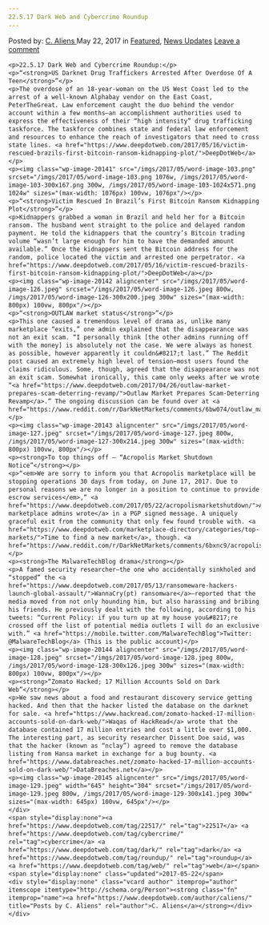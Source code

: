 ```yaml
---
22.5.17 Dark Web and Cybercrime Roundup
---
```

<article class="post-listing post-20140 post type-post status-publish format-standard has-post-thumbnail hentry  tag-5488 tag-cybercrime tag-dark tag-roundup tag-web">
    <div class="post-inner">
        <span>Posted by: <a href="https://www.deepdotweb.com/author/caliens/" title="">C. Aliens </a></span>
    <span>May 22, 2017</span>
    <span>in <a href="https://www.deepdotweb.com/category/deepdot-news/" rel="category tag">Featured</a>, <a href="https://www.deepdotweb.com/category/news-updates/" rel="category tag">News Updates</a></span>
    <span><a href="https://www.deepdotweb.com/2017/05/22/22-5-17-dark-web-cybercrime-roundup/#respond">Leave a comment</a></span>
    </p>
    <div class="clear"></div>
    
    <p>22.5.17 Dark Web and Cybercrime Roundup:</p>
    <p>“<strong>US Darknet Drug Traffickers Arrested After Overdose Of A Teen</strong>”</p>
    <p>The overdose of an 18-year-woman on the US West Coast led to the arrest of a well-known Alphabay vendor on the East Coast, PeterTheGreat. Law enforcement caught the duo behind the vendor account within a few months—an accomplishment authorities used to express the effectiveness of their “high intensity” drug trafficking taskforce. The taskforce combines state and federal law enforcement and resources to enhance the reach of investigators that need to cross state lines. <a href="https://www.deepdotweb.com/2017/05/16/victim-rescued-brazils-first-bitcoin-ransom-kidnapping-plot/">DeepDotWeb</a></p>
    <p><img class="wp-image-20141" src="/imgs/2017/05/word-image-103.png" srcset="/imgs/2017/05/word-image-103.png 1076w, /imgs/2017/05/word-image-103-300x167.png 300w, /imgs/2017/05/word-image-103-1024x571.png 1024w" sizes="(max-width: 1076px) 100vw, 1076px"/></p>
    <p>“<strong>Victim Rescued In Brazil’s First Bitcoin Ransom Kidnapping Plot</strong>”</p>
    <p>Kidnappers grabbed a woman in Brazil and held her for a Bitcoin ransom. The husband went straight to the police and delayed random payment. He told the kidnappers that the country’s Bitcoin trading volume “wasn’t large enough for him to have the demanded amount available.” Once the kidnappers sent the Bitcoin address for the random, police located the victim and arrested one perpetrator. <a href="https://www.deepdotweb.com/2017/05/16/victim-rescued-brazils-first-bitcoin-ransom-kidnapping-plot/">DeepDotWeb</a></p>
    <p><img class="wp-image-20142 aligncenter" src="/imgs/2017/05/word-image-126.jpeg" srcset="/imgs/2017/05/word-image-126.jpeg 800w, /imgs/2017/05/word-image-126-300x200.jpeg 300w" sizes="(max-width: 800px) 100vw, 800px"/></p>
    <p>“<strong>OUTLAW market status</strong>”</p>
    <p>This one caused a tremendous level of drama as, unlike many marketplace “exits,” one admin explained that the disappearance was not an exit scam. “I personally think [the other admins running off with the money] is absolutely not the case. We were always as honest as possible, however apparently it couldn&#8217;t last.” The Reddit post caused an extremely high level of tension—most users found the claims ridiculous. Some, though, agreed that the disappearance was not an exit scam. Somewhat ironically, this came only weeks after we wrote “<a href="https://www.deepdotweb.com/2017/04/26/outlaw-market-prepares-scam-deterring-revamp/">Outlaw Market Prepares Scam-Deterring Revamp</a>.” The ongoing discussion can be found over at <a href="https://www.reddit.com/r/DarkNetMarkets/comments/6bw074/outlaw_market_status/">/r/darknetmarkets</a>.</p>
    <p><img class="wp-image-20143 aligncenter" src="/imgs/2017/05/word-image-127.jpeg" srcset="/imgs/2017/05/word-image-127.jpeg 800w, /imgs/2017/05/word-image-127-300x214.jpeg 300w" sizes="(max-width: 800px) 100vw, 800px"/></p>
    <p><strong>To top things off – “Acropolis Market Shutdown Notice”</strong></p>
    <p>“<em>We are sorry to inform you that Acropolis marketplace will be stopping operations 30 days from today, on June 17, 2017. Due to personal reasons we are no longer in a position to continue to provide escrow services</em>,” <a href="https://www.deepdotweb.com/2017/05/22/acropolismarketshutdown/">Acropolis marketplace admins wrote</a> in a PGP signed message. A uniquely graceful exit from the community that only few found trouble with. <a href="https://www.deepdotweb.com/marketplace-directory/categories/top-markets/">Time to find a new market</a>, though. <a href="https://www.reddit.com/r/DarkNetMarkets/comments/6bxnc9/acropolis_market_shutdown_notice/">/r/darknetmarkets</a></p>
    <p><strong>The MalwareTechBlog drama</strong></p>
    <p>A famed security researcher—the one who accidentally sinkholed and “stopped” the <a href="https://www.deepdotweb.com/2017/05/13/ransomeware-hackers-launch-global-assault/">WannaCry(pt) ransomware</a>—reported that the media moved from not only hounding him, but also harassing and bribing his friends. He previously dealt with the following, according to his tweets: “Current Policy: if you turn up at my house you&#8217;re crossed off the list of potential media outlets I will do an exclusive with.” <a href="https://mobile.twitter.com/MalwareTechBlog">Twitter: @MalwareTechBlog</a> (This is the public account)</p>
    <p><img class="wp-image-20144 aligncenter" src="/imgs/2017/05/word-image-128.jpeg" srcset="/imgs/2017/05/word-image-128.jpeg 800w, /imgs/2017/05/word-image-128-300x126.jpeg 300w" sizes="(max-width: 800px) 100vw, 800px"/></p>
    <p><strong>“Zomato Hacked; 17 Million Accounts Sold on Dark Web”</strong></p>
    <p>We saw news about a food and restaurant discovery service getting hacked. And then that the hacker listed the database on the darknet for sale. <a href="https://www.hackread.com/zomato-hacked-17-million-accounts-sold-on-dark-web/">Waqas of HackRead</a> wrote that the database contained 17 million entries and cost a little over $1,000. The interesting part, as security researcher Dissent Doe said, was that the hacker (known as “nclay”) agreed to remove the database listing from Hansa market in exchange for a bug bounty. <a href="https://www.databreaches.net/zomato-hacked-17-million-accounts-sold-on-dark-web/">DataBreaches.net</a></p>
    <p><img class="wp-image-20145 aligncenter" src="/imgs/2017/05/word-image-129.jpeg" width="645" height="304" srcset="/imgs/2017/05/word-image-129.jpeg 800w, /imgs/2017/05/word-image-129-300x141.jpeg 300w" sizes="(max-width: 645px) 100vw, 645px"/></p>
    </div>
    <span style="display:none"><a href="https://www.deepdotweb.com/tag/22517/" rel="tag">22517</a> <a href="https://www.deepdotweb.com/tag/cybercrime/" rel="tag">cybercrime</a> <a href="https://www.deepdotweb.com/tag/dark/" rel="tag">dark</a> <a href="https://www.deepdotweb.com/tag/roundup/" rel="tag">roundup</a> <a href="https://www.deepdotweb.com/tag/web/" rel="tag">web</a></span> <span style="display:none" class="updated">2017-05-22</span>
    <div style="display:none" class="vcard author" itemprop="author" itemscope itemtype="http://schema.org/Person"><strong class="fn" itemprop="name"><a href="https://www.deepdotweb.com/author/caliens/" title="Posts by C. Aliens" rel="author">C. Aliens</a></strong></div>
    </div>
</article>

